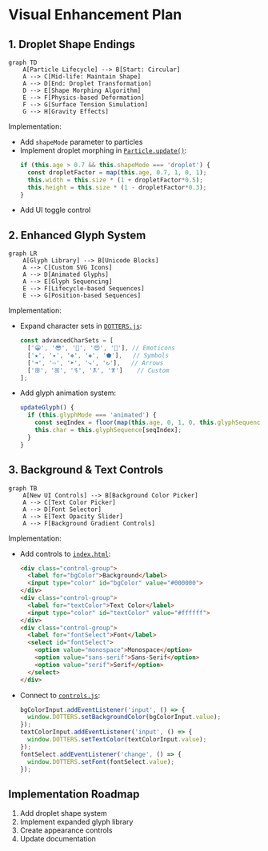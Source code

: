 # Visual Enhancement Plan

## 1. Droplet Shape Endings
```mermaid
graph TD
    A[Particle Lifecycle] --> B[Start: Circular]
    A --> C[Mid-life: Maintain Shape]
    A --> D[End: Droplet Transformation]
    D --> E[Shape Morphing Algorithm]
    E --> F[Physics-based Deformation]
    F --> G[Surface Tension Simulation]
    G --> H[Gravity Effects]
```

Implementation:
- Add `shapeMode` parameter to particles
- Implement droplet morphing in [`Particle.update()`](./DOTTERS.js):
  ```javascript
  if (this.age > 0.7 && this.shapeMode === 'droplet') {
    const dropletFactor = map(this.age, 0.7, 1, 0, 1);
    this.width = this.size * (1 + dropletFactor*0.5);
    this.height = this.size * (1 - dropletFactor*0.3);
  }
  ```
- Add UI toggle control

## 2. Enhanced Glyph System
```mermaid
graph LR
    A[Glyph Library] --> B[Unicode Blocks]
    A --> C[Custom SVG Icons]
    A --> D[Animated Glyphs]
    A --> E[Glyph Sequencing]
    E --> F[Lifecycle-based Sequences]
    E --> G[Position-based Sequences]
```

Implementation:
- Expand character sets in [`DOTTERS.js`](./DOTTERS.js):
  ```javascript
  const advancedCharSets = [
    ['😀', '😎', '🤩', '😍', '🥳'], // Emoticons
    ['★', '✦', '❖', '◈', '⬟'],   // Symbols
    ['➜', '⇨', '➤', '⤷', '↻'],   // Arrows
    ['ꕥ', 'ꕤ', 'ꕦ', 'ꕧ', 'ꕨ']    // Custom
  ];
  ```
- Add glyph animation system:
  ```javascript
  updateGlyph() {
    if (this.glyphMode === 'animated') {
      const seqIndex = floor(map(this.age, 0, 1, 0, this.glyphSequence.length));
      this.char = this.glyphSequence[seqIndex];
    }
  }
  ```

## 3. Background & Text Controls
```mermaid
graph TB
    A[New UI Controls] --> B[Background Color Picker]
    A --> C[Text Color Picker]
    A --> D[Font Selector]
    A --> E[Text Opacity Slider]
    A --> F[Background Gradient Controls]
```

Implementation:
- Add controls to [`index.html`](./index.html):
  ```html
  <div class="control-group">
    <label for="bgColor">Background</label>
    <input type="color" id="bgColor" value="#000000">
  </div>
  <div class="control-group">
    <label for="textColor">Text Color</label>
    <input type="color" id="textColor" value="#ffffff">
  </div>
  <div class="control-group">
    <label for="fontSelect">Font</label>
    <select id="fontSelect">
      <option value="monospace">Monospace</option>
      <option value="sans-serif">Sans-Serif</option>
      <option value="serif">Serif</option>
    </select>
  </div>
  ```
- Connect to [`controls.js`](./controls.js):
  ```javascript
  bgColorInput.addEventListener('input', () => {
    window.DOTTERS.setBackgroundColor(bgColorInput.value);
  });
  textColorInput.addEventListener('input', () => {
    window.DOTTERS.setTextColor(textColorInput.value);
  });
  fontSelect.addEventListener('change', () => {
    window.DOTTERS.setFont(fontSelect.value);
  });
  ```

## Implementation Roadmap
1. Add droplet shape system
2. Implement expanded glyph library
3. Create appearance controls
4. Update documentation